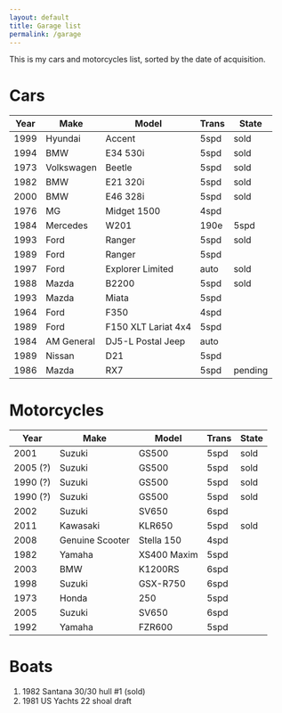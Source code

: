 ```yaml
---
layout: default
title: Garage list
permalink: /garage
---
```


This is my cars and motorcycles list, sorted by the date of acquisition.

<!-- toc -->

# Cars

| Year | Make | Model | Trans | State |
|-|-|-|-|-|
| 1999 | Hyundai | Accent | 5spd | sold |
| 1994 | BMW | E34 530i | 5spd | sold |
| 1973 | Volkswagen | Beetle | 5spd |sold |
| 1982 | BMW | E21 320i | 5spd | sold |
| 2000 | BMW | E46 328i | 5spd | sold |
| 1976 | MG | Midget 1500 | 4spd | |
| 1984 | Mercedes | W201 | 190e | 5spd | |
| 1993 | Ford | Ranger | 5spd | sold |
| 1989 | Ford | Ranger | 5spd | |
| 1997 | Ford | Explorer Limited | auto | sold |
| 1988 | Mazda | B2200 | 5spd | sold |
| 1993 | Mazda | Miata |5spd | |
| 1964 | Ford | F350 | 4spd | |
| 1989 | Ford | F150 XLT Lariat 4x4 | 5spd | |
| 1984 | AM General | DJ5-L Postal Jeep | auto | |
| 1989 | Nissan | D21 | 5spd | |
| 1986 | Mazda | RX7 | 5spd | pending |

# Motorcycles

| Year | Make | Model | Trans | State |
|-|-|-|-|-|
| 2001 | Suzuki | GS500 | 5spd | sold |
| 2005 (?) | Suzuki | GS500 | 5spd | sold |
| 1990 (?) | Suzuki | GS500 | 5spd | sold |
| 1990 (?) | Suzuki | GS500 | 5spd | sold |
| 2002 | Suzuki | SV650 | 6spd | |
| 2011 | Kawasaki |KLR650 | 5spd | sold |
| 2008 | Genuine Scooter | Stella 150 | 4spd | |
| 1982 | Yamaha | XS400 Maxim | 5spd | |
| 2003 | BMW | K1200RS | 6spd | |
| 1998 | Suzuki | GSX-R750 | 6spd | |
| 1973 | Honda | 250 | 5spd | |
| 2005 | Suzuki | SV650 | 6spd | |
| 1992 | Yamaha | FZR600 | 5spd | |

# Boats

1. 1982 Santana 30/30 hull #1 (sold)
1. 1981 US Yachts 22 shoal draft
